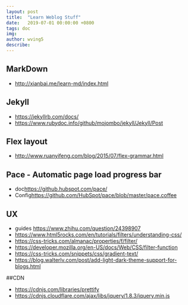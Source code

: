 ```yaml
---
layout: post
title:  "Learn Weblog Stuff"
date:   2019-07-01 00:00:00 +0800
tags: doc
img: 
author: wving5
describe: 
---
```


## MarkDown
* <http://xianbai.me/learn-md/index.html>

## Jekyll
* <https://jekyllrb.com/docs/>
* <https://www.rubydoc.info/github/mojombo/jekyll/Jekyll/Post>


## Flex layout
* <http://www.ruanyifeng.com/blog/2015/07/flex-grammar.html>

## Pace - Automatic page load progress bar
* doc<https://github.hubspot.com/pace/>
* Config<https://github.com/HubSpot/pace/blob/master/pace.coffee>

## UX
* guides <https://www.zhihu.com/question/24398907>
* <https://www.html5rocks.com/en/tutorials/filters/understanding-css/>
* <https://css-tricks.com/almanac/properties/f/filter/>
* <https://developer.mozilla.org/en-US/docs/Web/CSS/filter-function>
* <https://css-tricks.com/snippets/css/gradient-text/>
* <https://blog.walterlv.com/post/add-light-dark-theme-support-for-blogs.html>

##CDN
* <https://cdnjs.com/libraries/prettify>
* <https://cdnjs.cloudflare.com/ajax/libs/jquery/1.8.3/jquery.min.js>